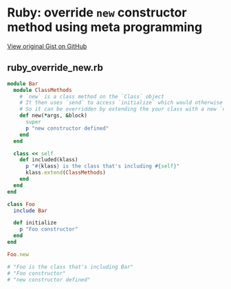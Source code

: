 # Ruby: override `new` constructor method using meta programming

[View original Gist on GitHub](https://gist.github.com/Integralist/1fbbe4dafc77200c0bed)

## ruby_override_new.rb

```ruby
module Bar
  module ClassMethods
    # `new` is a class method on the `Class` object
    # It then uses `send` to access `initialize` which would otherwise be a private instance method
    # So it can be overridden by extending the your class with a new `new` class method
    def new(*args, &block)
      super
      p "new constructor defined"
    end
  end

  class << self
    def included(klass)
      p "#{klass} is the class that's including #{self}"
      klass.extend(ClassMethods)
    end
  end
end

class Foo
  include Bar

  def initialize
    p "Foo constructor"
  end
end

Foo.new

# "Foo is the class that's including Bar"
# "Foo constructor"
# "new constructor defined"
```

